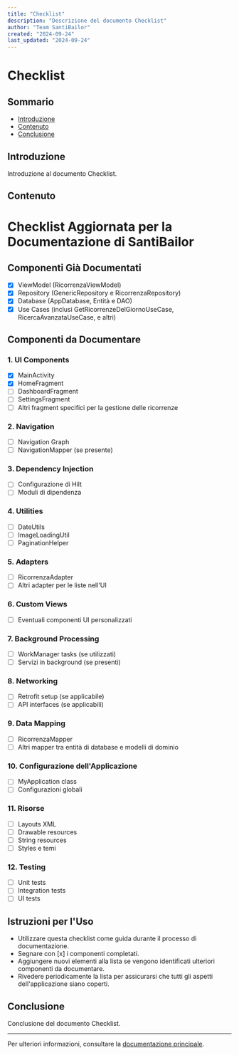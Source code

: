 ```yaml
---
title: "Checklist"
description: "Descrizione del documento Checklist"
author: "Team SantiBailor"
created: "2024-09-24"
last_updated: "2024-09-24"
---
```


# Checklist

## Sommario
- [Introduzione](#introduzione)
- [Contenuto](#contenuto)
- [Conclusione](#conclusione)

## Introduzione
Introduzione al documento Checklist.

## Contenuto
# Checklist Aggiornata per la Documentazione di SantiBailor

## Componenti Già Documentati
- [x] ViewModel (RicorrenzaViewModel)
- [x] Repository (GenericRepository e RicorrenzaRepository)
- [x] Database (AppDatabase, Entità e DAO)
- [x] Use Cases (inclusi GetRicorrenzeDelGiornoUseCase, RicercaAvanzataUseCase, e altri)

## Componenti da Documentare

### 1. UI Components
- [x] MainActivity
- [x] HomeFragment
- [ ] DashboardFragment
- [ ] SettingsFragment
- [ ] Altri fragment specifici per la gestione delle ricorrenze

### 2. Navigation
- [ ] Navigation Graph
- [ ] NavigationMapper (se presente)

### 3. Dependency Injection
- [ ] Configurazione di Hilt
- [ ] Moduli di dipendenza

### 4. Utilities
- [ ] DateUtils
- [ ] ImageLoadingUtil
- [ ] PaginationHelper

### 5. Adapters
- [ ] RicorrenzaAdapter
- [ ] Altri adapter per le liste nell'UI

### 6. Custom Views
- [ ] Eventuali componenti UI personalizzati

### 7. Background Processing
- [ ] WorkManager tasks (se utilizzati)
- [ ] Servizi in background (se presenti)

### 8. Networking
- [ ] Retrofit setup (se applicabile)
- [ ] API interfaces (se applicabili)

### 9. Data Mapping
- [ ] RicorrenzaMapper
- [ ] Altri mapper tra entità di database e modelli di dominio

### 10. Configurazione dell'Applicazione
- [ ] MyApplication class
- [ ] Configurazioni globali

### 11. Risorse
- [ ] Layouts XML
- [ ] Drawable resources
- [ ] String resources
- [ ] Styles e temi

### 12. Testing
- [ ] Unit tests
- [ ] Integration tests
- [ ] UI tests

## Istruzioni per l'Uso
- Utilizzare questa checklist come guida durante il processo di documentazione.
- Segnare con [x] i componenti completati.
- Aggiungere nuovi elementi alla lista se vengono identificati ulteriori componenti da documentare.
- Rivedere periodicamente la lista per assicurarsi che tutti gli aspetti dell'applicazione siano coperti.

## Conclusione
Conclusione del documento Checklist.

---
Per ulteriori informazioni, consultare la [documentazione principale](../README.md).
